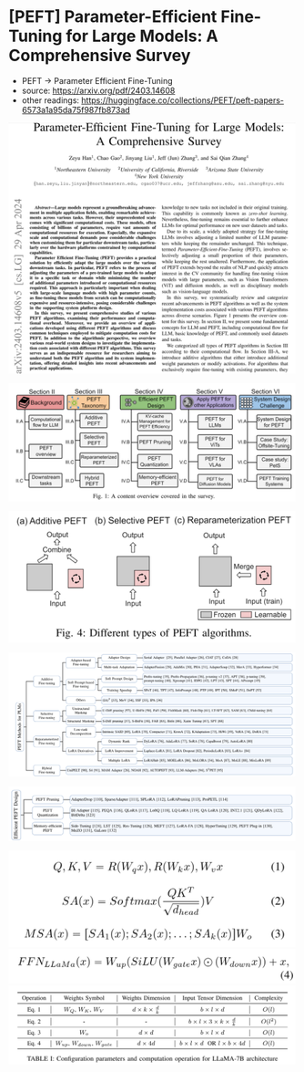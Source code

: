 # [PEFT] Parameter-Efficient Fine-Tuning for Large Models: A Comprehensive Survey

* PEFT -> Parameter Efficient Fine-Tuning
* source: https://arxiv.org/pdf/2403.14608
* other readings: https://huggingface.co/collections/PEFT/peft-papers-6573a1a95da75f987fb873ad

![1717750845911](image/Parameter-EfficientFine-Tuning-for-Large-Models_A-Comprehensive-Survey/1717750845911.png)

![1717752105621](image/Parameter-EfficientFine-Tuning-for-Large-Models_A-Comprehensive-Survey/1717752105621.png)

![1717752280402](image/Parameter-EfficientFine-Tuning-for-Large-Models_A-Comprehensive-Survey/1717752280402.png)

![1717752358483](image/Parameter-EfficientFine-Tuning-for-Large-Models_A-Comprehensive-Survey/1717752358483.png)

![1717752326232](image/Parameter-EfficientFine-Tuning-for-Large-Models_A-Comprehensive-Survey/1717752326232.png)

![1717752186788](image/Parameter-EfficientFine-Tuning-for-Large-Models_A-Comprehensive-Survey/1717752186788.png)![1717752212982](image/Parameter-EfficientFine-Tuning-for-Large-Models_A-Comprehensive-Survey/1717752212982.png)![1717752125975](image/Parameter-EfficientFine-Tuning-for-Large-Models_A-Comprehensive-Survey/1717752125975.png)
